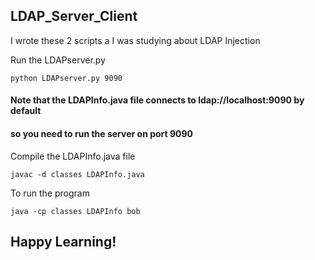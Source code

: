 ## LDAP_Server_Client

I wrote these 2 scripts a I was studying about LDAP Injection

Run the LDAPserver.py

```
python LDAPserver.py 9090
```

#### Note that the LDAPInfo.java file connects to ldap://localhost:9090 by default
#### so you need to run the server on port 9090

Compile the LDAPInfo.java file
```
javac -d classes LDAPInfo.java
```

To run the program
```
java -cp classes LDAPInfo bob
```

## Happy Learning!
